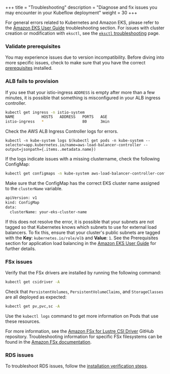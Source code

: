 +++
title = "Troubleshooting"
description = "Diagnose and fix issues you may encounter in your Kubeflow deployment"
weight = 30
+++

For general errors related to Kubernetes and Amazon EKS, please refer to the [Amazon EKS User Guide](https://docs.aws.amazon.com/eks/latest/userguide/troubleshooting.html) troubleshooting section. For issues with cluster creation or modification with `eksctl`, see the [`eksctl` troubleshooting](https://eksctl.io/usage/troubleshooting/) page.

### Validate prerequisites

You may experience issues due to version incompatibility. Before diving into more specific issues, check to make sure that you have the correct [prerequisites](/kubeflow-manifests/docs/deployment/prerequisites/) installed. 

### ALB fails to provision

If you see that your istio-ingress `ADDRESS` is empty after more than a few minutes, it is possible that something is misconfigured in your ALB ingress controller.
```bash
kubectl get ingress -n istio-system
NAME            HOSTS   ADDRESS   PORTS   AGE
istio-ingress   *                 80      3min
```

Check the AWS ALB Ingress Controller logs for errors.
```shell
kubectl -n kube-system logs $(kubectl get pods -n kube-system --selector=app.kubernetes.io/name=aws-load-balancer-controller --output=jsonpath={.items..metadata.name})
```

If the logs indicate issues with a missing clustername, check the following ConfigMap:
```bash
kubectl get configmaps -n kube-system aws-load-balancer-controller-config -o yaml
```

Make sure that the ConfigMap has the correct EKS cluster name assigned to the `clusterName` variable.
```bash
apiVersion: v1
kind: ConfigMap
data:
  clusterName: your-eks-cluster-name
```
If this does not resolve the error, it is possible that your subnets are not tagged so that Kubernetes knows which subnets to use for external load balancers. To fix this, ensure that your cluster's public subnets are tagged with the **Key**: ```kubernetes.io/role/elb``` and **Value**: ```1```. See the Prerequisites section for application load balancing in the [Amazon EKS User Guide](https://docs.aws.amazon.com/eks/latest/userguide/alb-ingress.html) for further details.

### FSx issues

Verify that the FSx drivers are installed by running the following command: 
```bash
kubectl get csidriver -A
```

Check that `PersistentVolumes`, `PersistentVolumeClaims`, and `StorageClasses` are all deployed as expected:
```bash
kubectl get pv,pvc,sc -A
```

Use the `kubectl logs` command to get more information on Pods that use these resources.

For more information, see the [Amazon FSx for Lustre CSI Driver](https://github.com/kubernetes-sigs/aws-fsx-csi-driver) GitHub repository. Troubleshooting information for specific FSx filesystems can be found in the [Amazon FSx documentation](https://docs.aws.amazon.com/fsx/index.html). 

### RDS issues

To troubleshoot RDS issues, follow the [installation verification steps](/kubeflow-manifests/docs/deployment/rds-s3/guide/#40-verify-the-installation).
